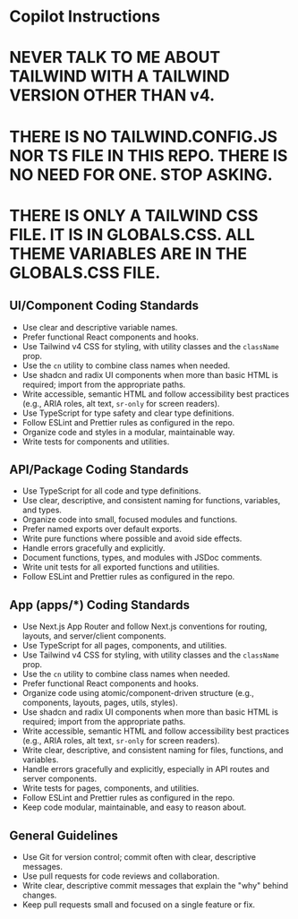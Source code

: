 # Copilot Instructions

# NEVER TALK TO ME ABOUT TAILWIND WITH A TAILWIND VERSION OTHER THAN v4.

# THERE IS NO TAILWIND.CONFIG.JS NOR TS FILE IN THIS REPO. THERE IS NO NEED FOR ONE. STOP ASKING.

# THERE IS ONLY A TAILWIND CSS FILE. IT IS IN GLOBALS.CSS. ALL THEME VARIABLES ARE IN THE GLOBALS.CSS FILE.

## UI/Component Coding Standards

- Use clear and descriptive variable names.
- Prefer functional React components and hooks.
- Use Tailwind v4 CSS for styling, with utility classes and the `className` prop.
- Use the `cn` utility to combine class names when needed.
- Use shadcn and radix UI components when more than basic HTML is required; import from the appropriate paths.
- Write accessible, semantic HTML and follow accessibility best practices (e.g., ARIA roles, alt text, `sr-only` for screen readers).
- Use TypeScript for type safety and clear type definitions.
- Follow ESLint and Prettier rules as configured in the repo.
- Organize code and styles in a modular, maintainable way.
- Write tests for components and utilities.

## API/Package Coding Standards

- Use TypeScript for all code and type definitions.
- Use clear, descriptive, and consistent naming for functions, variables, and types.
- Organize code into small, focused modules and functions.
- Prefer named exports over default exports.
- Write pure functions where possible and avoid side effects.
- Handle errors gracefully and explicitly.
- Document functions, types, and modules with JSDoc comments.
- Write unit tests for all exported functions and utilities.
- Follow ESLint and Prettier rules as configured in the repo.

## App (apps/\*) Coding Standards

- Use Next.js App Router and follow Next.js conventions for routing, layouts, and server/client components.
- Use TypeScript for all pages, components, and utilities.
- Use Tailwind v4 CSS for styling, with utility classes and the `className` prop.
- Use the `cn` utility to combine class names when needed.
- Prefer functional React components and hooks.
- Organize code using atomic/component-driven structure (e.g., components, layouts, pages, utils, styles).
- Use shadcn and radix UI components when more than basic HTML is required; import from the appropriate paths.
- Write accessible, semantic HTML and follow accessibility best practices (e.g., ARIA roles, alt text, `sr-only` for screen readers).
- Write clear, descriptive, and consistent naming for files, functions, and variables.
- Handle errors gracefully and explicitly, especially in API routes and server components.
- Write tests for pages, components, and utilities.
- Follow ESLint and Prettier rules as configured in the repo.
- Keep code modular, maintainable, and easy to reason about.

## General Guidelines

- Use Git for version control; commit often with clear, descriptive messages.
- Use pull requests for code reviews and collaboration.
- Write clear, descriptive commit messages that explain the "why" behind changes.
- Keep pull requests small and focused on a single feature or fix.
